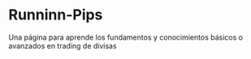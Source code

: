 # Runninn-Pips
Una página para aprende los fundamentos y conocimientos básicos o avanzados en trading de divisas
